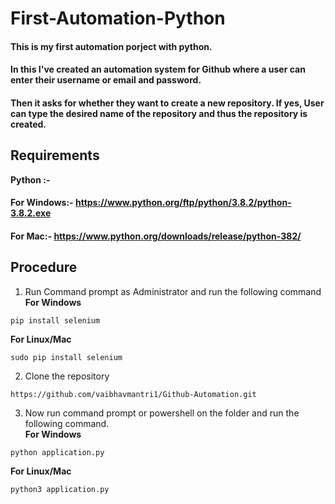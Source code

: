 # First-Automation-Python
<h4> This is my first automation porject with python.
<h4>In this I've created an automation system for Github where a user can enter their username or email and password.
<h4>Then it asks for whether they want to create a new repository. If yes, User can type the desired name of the repository and thus the repository is created.
 
 ## Requirements
 <b>Python :- </b>
 #### For Windows:- https://www.python.org/ftp/python/3.8.2/python-3.8.2.exe
 #### For Mac:- https://www.python.org/downloads/release/python-382/
## Procedure
1. Run Command prompt as Administrator and run the following command<br>
<b>For Windows</b>
```
pip install selenium
```
<b> For Linux/Mac</b>
```
sudo pip install selenium
```
2. Clone the repository
```
https://github.com/vaibhavmantri1/Github-Automation.git
```
3. Now run command prompt or powershell on the folder and run the following command.<br>
<b>For Windows</b>
```
python application.py
```
<b>For Linux/Mac</b>
```
python3 application.py
```
